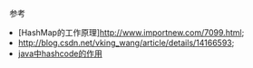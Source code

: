 



 
参考 
- [HashMap的工作原理]http://www.importnew.com/7099.html;
- http://blog.csdn.net/vking_wang/article/details/14166593;
- [java中hashcode的作用](http://blog.csdn.net/fenglibing/article/details/8905007)

